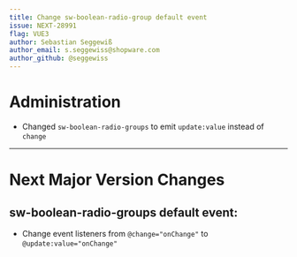 ```yaml
---
title: Change sw-boolean-radio-group default event
issue: NEXT-28991
flag: VUE3
author: Sebastian Seggewiß
author_email: s.seggewiss@shopware.com
author_github: @seggewiss
---
```

# Administration
* Changed `sw-boolean-radio-groups` to emit `update:value` instead of `change`
___
# Next Major Version Changes
## sw-boolean-radio-groups default event:
* Change event listeners from `@change="onChange"` to `@update:value="onChange"`